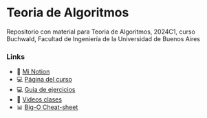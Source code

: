 # Teoria de Algoritmos
Repositorio con material para Teoria de Algoritmos, 2024C1, curso Buchwald, Facultad de Ingeniería de la Universidad de Buenos Aires

### Links
- 📔 [Mi Notion](https://sjorda.notion.site/Teoria-de-Algoritmos-c30b2910d57641a593275c8a314bd831?pvs=74)
- 💻 [Página del curso](https://algoritmos-rw.github.io/tda_bg/material/guias/)
- 💻 [Guia de ejercicios](https://docs.google.com/document/d/1NKvKERKkDekM-mFw5rC3GuKwmRmRBtNHKSiDBauYnuw/edit#heading=h.nrnw03t7conb)
- 🎥 [Videos clases](https://www.youtube.com/@algoritmos-fiuba-buchwald)
- 📊 [Big-O Cheat-sheet](https://preview.redd.it/voghw477i8y41.png?width=1080&crop=smart&auto=webp&s=7b0f419393bae37efd4aeade35cba92d15d9f22d)
